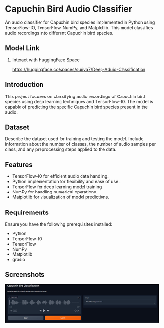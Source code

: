 # Capuchin Bird Audio Classifier

An audio classifier for Capuchin bird species implemented in Python using TensorFlow-IO, TensorFlow, NumPy, and Matplotlib. This model classifies audio recordings into different Capuchin bird species.

## Model Link
1. Interact with HuggingFace Space
   
   https://huggingface.co/spaces/suriya7/Deep-Aduio-Classification

## Introduction

This project focuses on classifying audio recordings of Capuchin bird species using deep learning techniques and TensorFlow-IO. The model is capable of predicting the specific Capuchin bird species present in the audio.

## Dataset

Describe the dataset used for training and testing the model. Include information about the number of classes, the number of audio samples per class, and any preprocessing steps applied to the data.

## Features

- TensorFlow-IO for efficient audio data handling.
- Python implementation for flexibility and ease of use.
- TensorFlow for deep learning model training.
- NumPy for handling numerical operations.
- Matplotlib for visualization of model predictions.

## Requirements

Ensure you have the following prerequisites installed:

- Python 
- TensorFlow-IO 
- TensorFlow 
- NumPy 
- Matplotlib
- gradio

## Screenshots

![App Screenshot](bird_app.png)

  
